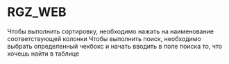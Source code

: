# RGZ_WEB
Чтобы выполнить сортировку, необходимо нажать на наименование соответствующей колонки
Чтобы выполнить поиск, необходимо выбрать определенный чекбокс и начать вводить в поле поиска то, что хочешь найти в таблице

